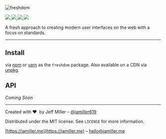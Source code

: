 ![freshdom](https://jamiller.me/static/fresh-logo.jpg)
<p>
  <a href="https://bettercodehub.com/results/jamiller619/freshdom">
    <img src="https://bettercodehub.com/edge/badge/jamiller619/freshdom?branch=master&style=flat-square" />
  </a>
  <a href="https://npmjs.org/package/freshdom">
    <img src="https://img.shields.io/npm/v/freshdom.svg?style=flat-square" />
  </a>
  <a href="https://npmjs.org/package/freshdom">
    <img src="https://img.shields.io/npm/dw/freshdom.svg?style=flat-square" />
  </a>
  <img src="https://img.shields.io/github/license/jamiller619/freshdom.svg?style=flat-square" />
</p>
A fresh approach to creating modern user interfaces on the web with a focus on standards.

<hr />

## Install
via [npm][url-npm] or [yarn][url-yarn] as the `freshdom` package. Also available on a CDN via [unpkg](https://unpkg.com/freshdom/).

## API
*Coming Soon*

---

Created with ❤ &nbsp;by Jeff Miller – [@jamiller619](https://twitter.com/jamiller619)

Distributed under the MIT license. See ``LICENSE`` for more information.

[https://jamiller.me](https://jamiller.me) – [hello@jamiller.me](hello@jamiller.me)

<!-- Markdown link & img dfn's -->
[url-npm]: https://npmjs.org/package/freshdom
[url-yarn]: https://yarnpkg.com/en/package/freshdom